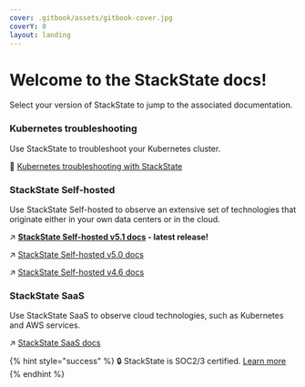 ```yaml
---
cover: .gitbook/assets/gitbook-cover.jpg
coverY: 0
layout: landing
---
```


# Welcome to the StackState docs!

Select your version of StackState to jump to the associated documentation.

### Kubernetes troubleshooting

Use StackState to troubleshoot your Kubernetes cluster.

🚀 [Kubernetes troubleshooting with StackState](latest.md)

### StackState Self-hosted

Use StackState Self-hosted to observe an extensive set of technologies that originate either in your own data centers or in the cloud.

↗️ **[StackState Self-hosted v5.1 docs](https://docs.stackstate.com/latest.md) - latest release!**

↗️ [StackState Self-hosted v5.0 docs](https://docs.stackstate.com/v/5.0/)

↗️ [StackState Self-hosted v4.6 docs](https://docs.stackstate.com/v/4.6/)

### StackState SaaS

Use StackState SaaS to observe cloud technologies, such as Kubernetes and AWS services. 

↗️ [StackState SaaS docs](https://docs.stackstate.com/v/stackstate-saas/)

{% hint style="success" %}
🔒 StackState is SOC2/3 certified. [Learn more](https://www.stackstate.com/compliance)
{% endhint %}